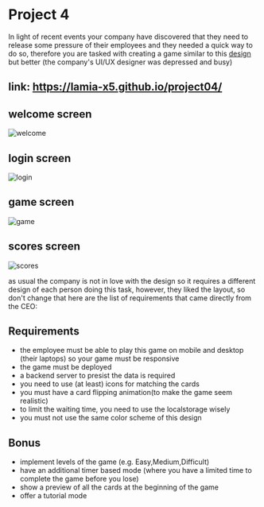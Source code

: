 # Project 4

In light of recent events your company have discovered that they need to release some pressure of their employees and they needed a quick way to do so, therefore you are tasked with creating a game similar to this [design](https://www.figma.com/file/01FHtd0tROgruHCKveKOqc/Emoji-Memory?node-id=1%3A47) but better (the company's UI/UX designer was depressed and busy)


## link: https://lamia-x5.github.io/project04/
## welcome screen
![welcome](./assets/welcome%20screen.png)
## login screen
![login](./assets/Login%20Screen.png)
## game screen
![game](./assets/Game%20Board.png)
## scores screen
![scores](./assets/Scores.png)

as usual the company is not in love with the design so it requires a different design of each person doing this task, however, they liked the layout, so don't change that
here are the list of requirements that came directly from the CEO:   
## Requirements
- the employee must be able to play this game on mobile and desktop (their laptops) so your game must be responsive    
- the game must be deployed    
- a backend server to presist the data is required     
- you need to use (at least) icons for matching the cards     
- you must have a card flipping animation(to make the game seem realistic)   
- to limit the waiting time, you need to use the localstorage wisely    
- you must not use the same color scheme of this design     

## Bonus

- implement levels of the game (e.g. Easy,Medium,Difficult)
- have an additional timer based mode (where you have a limited time to complete the game before you lose)
- show a preview of all the cards at the beginning of the game  
- offer a tutorial mode 
